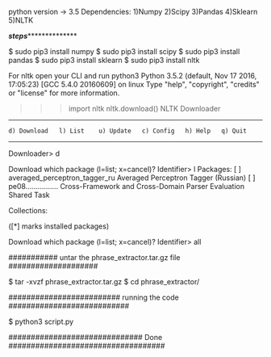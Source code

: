 python version -> 3.5
Dependencies:
1)Numpy
2)Scipy
3)Pandas
4)Sklearn
5)NLTK

***steps*****************

$ sudo pip3 install numpy
$ sudo pip3 install scipy
$ sudo pip3 install pandas
$ sudo pip3 install sklearn
$ sudo pip3 install nltk

For nltk open your CLI and run python3
Python 3.5.2 (default, Nov 17 2016, 17:05:23) 
[GCC 5.4.0 20160609] on linux
Type "help", "copyright", "credits" or "license" for more information.
>>> import nltk
>>> nltk.download()
NLTK Downloader
---------------------------------------------------------------------------
    d) Download   l) List    u) Update   c) Config   h) Help   q) Quit
---------------------------------------------------------------------------
Downloader> d

Download which package (l=list; x=cancel)?
  Identifier> l
Packages:
  [ ] averaged_perceptron_tagger_ru Averaged Perceptron Tagger (Russian)
  [ ] pe08................ Cross-Framework and Cross-Domain Parser
                           Evaluation Shared Task

Collections:

([*] marks installed packages)

Download which package (l=list; x=cancel)?
  Identifier> all

########### untar the phrase_extractor.tar.gz file ####################

$ tar -xvzf phrase_extractor.tar.gz
$ cd phrase_extractor/


######################### running the code ########################### 

$ python3 script.py

############################## Done ###################################
